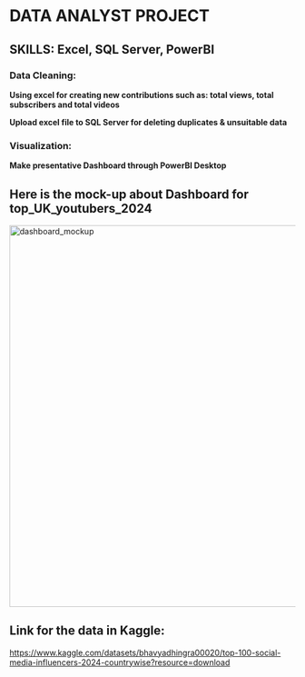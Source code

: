 # DATA ANALYST PROJECT

## SKILLS: Excel, SQL Server, PowerBI

### Data Cleaning:
**Using excel for creating new contributions such as: total views, total subscribers and total videos**

**Upload excel file to SQL Server for deleting duplicates & unsuitable data**

### Visualization:
**Make presentative Dashboard through PowerBI Desktop**

## Here is the mock-up about Dashboard for top_UK_youtubers_2024

<img width="672" alt="dashboard_mockup" src="https://github.com/user-attachments/assets/cd91460e-1d75-4bd0-8d0e-b69897fa9364">


## Link for the data in Kaggle:

https://www.kaggle.com/datasets/bhavyadhingra00020/top-100-social-media-influencers-2024-countrywise?resource=download

